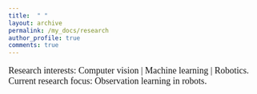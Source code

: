 ```yaml
---
title:  " "
layout: archive
permalink: /my_docs/research
author_profile: true
comments: true
---
```


<font face="times" size="4" line-height:10>
<p>

Research interests: Computer vision | Machine learning | Robotics.
<br>
Current research focus: Observation learning in robots.

</p>
</font>
